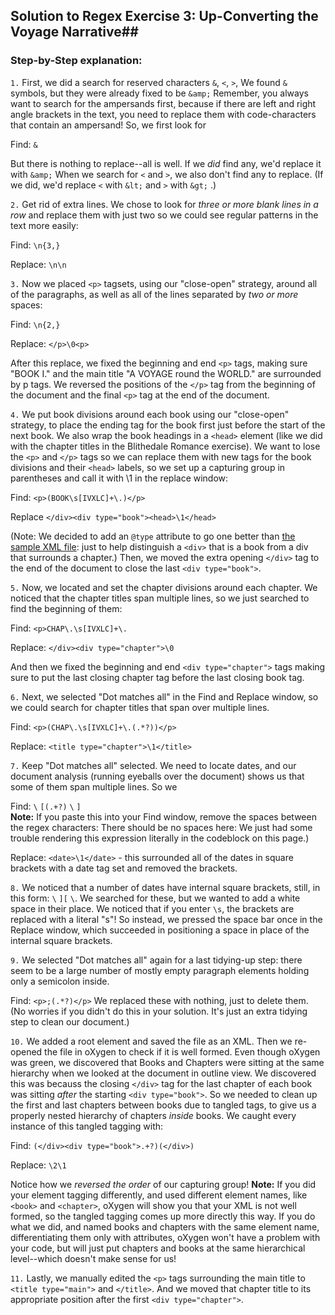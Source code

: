 ## Solution to Regex Exercise 3: Up-Converting the Voyage Narrative##
### Step-by-Step explanation: ###

`1.` First, we did a search for reserved characters `&`, `<`, `>`,  We found `&` symbols,  but they were already fixed to be `&amp;` 
Remember, you always want to search for the ampersands first, because if there are left and right angle brackets in the text, you need to replace them with code-characters that contain an ampersand! So, we first look for

Find: `&`

 But there is nothing to replace--all is well. If we *did* find any, we'd replace it with `&amp;`
When we search for `<` and `>`, we also don't find any to replace. (If we did, we'd replace `<` with `&lt;` and `>` with `&gt;` .)

`2.` Get rid of extra lines. We chose to look for *three or more blank lines in a row* and replace them with just two so we could see regular patterns in the text more easily:

Find: `\n{3,}` 

Replace: `\n\n` 

`3.` Now we placed `<p>` tagsets, using our "close-open" strategy, around all of the paragraphs, as well as all of the lines separated by *two or more* spaces:

Find: `\n{2,}` 

Replace: `</p>\0<p>` 

After this replace, we fixed the beginning and end `<p>` tags, making sure "BOOK I." and the main title "A VOYAGE round the WORLD." are surrounded by p tags. We reversed the positions of the `</p>` tag from the beginning of the document and the final `<p>` tag at the end of the document.

`4.` We put book divisions around each book using our "close-open" strategy, to place the ending tag for the book first just before the start of the next book. We also wrap the book headings in a `<head>` element (like we did with the chapter titles in the Blithedale Romance exercise). We want to lose the `<p>` and `</p>` tags so we can replace them with new tags for the book divisions and their `<head>` labels, so we set up a capturing group in parentheses and call it with \1 in the replace window: 

Find: `<p>(BOOK\s[IVXLC]+\.)</p>` 

Replace `</div><div type="book"><head>\1</head>` 

(Note: We decided to add an `@type` attribute to go one better than [the sample XML file](http://newtfire.org/dh/ForsterGeorgComplete-regex2-xml.xml): just to help distinguish a `<div>` that is a book from a div that surrounds a chapter.)
Then, we moved the extra opening `</div>` tag to the end of the document to close the last `<div type="book">`.

`5.` Now, we located and set the chapter divisions around each chapter. We noticed that the chapter titles span multiple lines, so we just searched to find the beginning of them:

Find: `<p>CHAP\.\s[IVXLC]+\.` 

Replace: `</div><div type="chapter">\0` 

And then we fixed the beginning and end `<div type="chapter">` tags making sure to put the last closing chapter tag before the last closing book tag.

`6.` Next, we selected "Dot matches all" in the Find and Replace window, so we could search for chapter titles that span over multiple lines. 

Find: `<p>(CHAP\.\s[IVXLC]+\.(.*?))</p>` 

Replace: `<title type="chapter">\1</title>` 

`7.` Keep "Dot matches all" selected. We need to locate dates, and our document analysis (running eyeballs over the document) shows us that some of them span multiple lines. 
So we 

Find: `\` `[(.+?)` `\` `]`   
**Note:** If you paste this into your Find window, remove the spaces between the regex characters: There should be no spaces here: We just had some trouble rendering this expression literally in the codeblock on this page.)

Replace: `<date>\1</date>` - this surrounded all of the dates in square brackets with a date tag set and removed the brackets.

`8.` We noticed that a number of dates have internal square brackets, still, in this form: `\` `][` `\`. We searched for these, but we wanted to add a white space in their place. We noticed that if you enter `\s`, the brackets are replaced with a literal "s"! So instead, we pressed the space bar once in the Replace window, which succeeded in positioning a space in place of the internal square brackets.

`9.` We selected "Dot matches all" again for a last tidying-up step: there seem to be a large number of mostly empty paragraph elements holding only a semicolon inside.  

Find: `<p>;(.*?)</p>` 
We replaced these with nothing, just to delete them. (No worries if you didn't do this in your solution. It's just an extra tidying step to clean our document.)

`10.` We added a root element and saved the file as an XML. Then we re-opened the file in oXygen to check if it is well formed. Even though oXygen was green, we discovered that Books and Chapters were sitting at the same hierarchy when we looked at the document in outline view. We discovered this was becauss the closing `</div>` tag for the last chapter of each book was sitting *after* the starting `<div type="book">`. So we needed to clean up the first and last chapters between books due to tangled tags, to give us a properly nested hierarchy of chapters *inside* books. We caught every instance of this tangled tagging with:

Find: `(</div><div type="book">.+?)(</div>)`

Replace: `\2\1`

Notice how we *reversed the order* of our capturing group! 
**Note:** If you did your element tagging differently, and used different element names, like `<book>` and `<chapter>`, oXygen will show you that your XML is not well formed, so the tangled tagging comes up more directly this way. If you do what we did, and named books and chapters with the same element name, differentiating them only with attributes, oXygen won't have a problem with your code, but will just put chapters and books at the same hierarchical level--which doesn't make sense for us!

`11.` Lastly, we manually edited the `<p>` tags surrounding the main title to `<title type="main">` and `</title>`. And we moved that chapter title to its appropriate position after the first `<div type="chapter">`.
